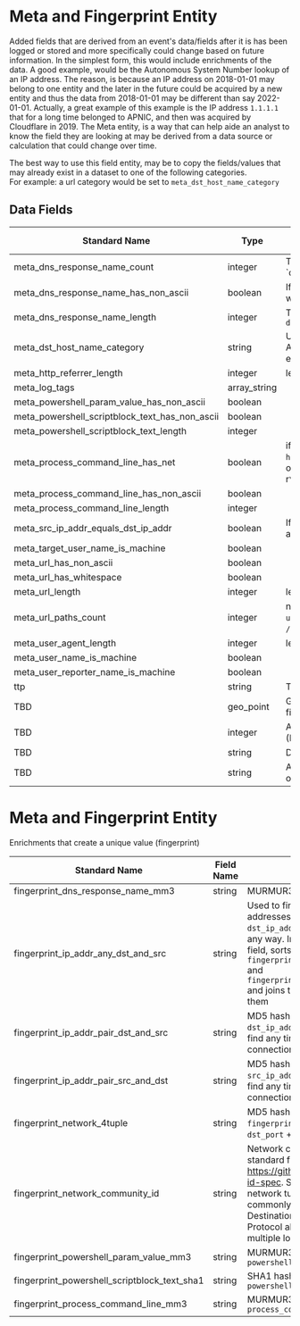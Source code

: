 # Meta and Fingerprint Entity
Added fields that are derived from an event's data/fields after it is has been logged or stored and more specifically could change based on future information. In the simplest form, this would include enrichments of the data.
A good example, would be the Autonomous System Number lookup of an IP address. The reason, is because an IP address on 2018-01-01 may belong to one entity and the later in the future could be acquired by a new entity and thus the data from 2018-01-01 may be different than say 2022-01-01. Actually, a great example of this example is the IP address `1.1.1.1` that for a long time belonged to APNIC, and then was acquired by Cloudflare in 2019. The Meta entity, is a way that can help aide an analyst to know the field they are looking at may be derived from a data source or calculation that could change over time.  

The best way to use this field entity, may be to copy the fields/values that may already exist in a dataset to one of the following categories.  
For example: a url category would be set to `meta_dst_host_name_category`


## Data Fields
|Standard Name|Type|Description|Sample Value|
|---|---|---|---|
| meta_dns_response_name_count|integer|The count (number of) `dns_response_name||
| meta_dns_response_name_has_non_ascii|boolean|If there is any non ascii characters within `dns_response_name`||
| meta_dns_response_name_length|integer|Total number of response/answers in `dns_response_name`||
| meta_dst_host_name_category|string|Used for URL/domain category (ie: Adult, Abuse, Parked, RFC-1918, etc)||
| meta_http_referrer_length|integer|length of `http_referrer_original`||
| meta_log_tags|array_string|| `|
| meta_powershell_param_value_has_non_ascii|boolean|| `|
| meta_powershell_scriptblock_text_has_non_ascii|boolean|| `|
| meta_powershell_scriptblock_text_length|integer|| `|
| meta_process_command_line_has_net|boolean|if `process_command_line` contains `http:` or `ftp:\\` or `smb:\\` or `file:\\` or `://` or `localhost` or r`\d{1,3}\.\d{1,3}\.\d{1,3}\.\d{1,3}`||
| meta_process_command_line_has_non_ascii|boolean|| `|
| meta_process_command_line_length|integer|| `|
| meta_src_ip_addr_equals_dst_ip_addr|boolean|If the `src_ip_addr` is the same value as `dst_ip_addr`||
| meta_target_user_name_is_machine|boolean|| `|
| meta_url_has_non_ascii|boolean|| `|
| meta_url_has_whitespace|boolean|| `|
| meta_url_length|integer|length of `url_original`||
| meta_url_paths_count|integer|number (count)    of paths in `url_original`. ie: `/example/url/news.php` would be `3`||
| meta_user_agent_length|integer|length of `user_agent_original`||
| meta_user_name_is_machine|boolean|| `|
| meta_user_reporter_name_is_machine|boolean|| `|
| ttp|string|Tactic, technique, and procedure||
| TBD|geo_point|Geo longitude and latitude point of a field||
| TBD|integer|Autonomous System (AS) number (BGP AS Number)||
| TBD|string|Data describing an alert||
| TBD|string|Autonomous System (AS) organization (BGP AS Name)||


# Meta and Fingerprint Entity
Enrichments that create a unique value (fingerprint)

|	        Standard Name       	|            Field Name|	    Type            	|   	    Description          	|	     Sample Value           	|
|	-------------------------------	|	-------------------------------	|	-------------------------------	|	-------------------------------	|	-------------------------------	|
| fingerprint_dns_response_name_mm3|string|MURMUR3 hash of `dns_response_name`||
| fingerprint_ip_addr_any_dst_and_src|string|Used to find any time the two IP addresses of `src_ip_addr` and `dst_ip_addr` have made a connection in any way. In order to do a true any ip pair field, sorts `fingerprint_ip_addr_pair_dst_and_src` and `fingerprint_ip_addr_pair_src_and_dst` and joins the values and then md5sum's them||
| fingerprint_ip_addr_pair_dst_and_src|string|MD5 hash of the concatenation of `dst_ip_addr` and `src_ip_addr`. Used to find any time `dst_ip_addr` makes a connection to the `src_ip_addr`||
| fingerprint_ip_addr_pair_src_and_dst|string|MD5 hash of the concatenation of `src_ip_addr` and `dst_ip_addr`. Used to find any time `src_ip_addr` makes a connection to the `dst_ip_addr`||
| fingerprint_network_4tuple|string|MD5 hash of `fingerprint_ip_addr_pair_src_and_dst` + `dst_port` + `network_protocol`||
| fingerprint_network_community_id|string|Network community ID as outlined by the standard from https://github.com/corelight/community-id-spec. Standardized hashing of network tuple. The combination, most commonly, of Source IP, Source Port, Destination IP, Destination Port, and IP Protocol allows pivoting between multiple log types|1:EeVyZ07VGj1n0rld+xCLFdM+u8M=
| fingerprint_powershell_param_value_mm3|string|MURMUR3 hash of `powershell.param.value`||
| fingerprint_powershell_scriptblock_text_sha1|string|SHA1 hash of `powershell.scriptblock.text`||
| fingerprint_process_command_line_mm3|string|MURMUR3 hash of `process_command_line`||
